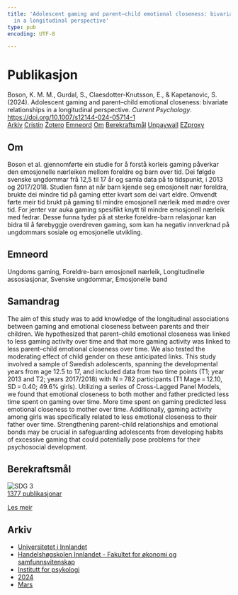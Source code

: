 ```yaml
---
title: 'Adolescent gaming and parent–child emotional closeness: bivariate relationships
  in a longitudinal perspective'
type: pub
encoding: UTF-8

---
```

<h1>Publikasjon</h1>
<article id="csl-bib-container-W87672XP" class="csl-bib-container">
  <div class="csl-bib-body"> <div class="csl-entry">Boson, K. M. M., Gurdal, S., Claesdotter-Knutsson, E., &#38; Kapetanovic, S. (2024). Adolescent gaming and parent–child emotional closeness: bivariate relationships in a longitudinal perspective. <i>Current Psychology</i>. <a href="https://doi.org/10.1007/s12144-024-05714-1">https://doi.org/10.1007/s12144-024-05714-1</a></div> </div>
  <div class="csl-bib-buttons">
    <a href="#taxonomy-article-W87672XP" alt="archive" class="csl-bib-button">Arkiv</a>
    <a href="https://app.cristin.no/results/show.jsf?id=2251518" alt="Cristin" class="csl-bib-button">Cristin</a>
    <a href="http://zotero.org/groups/5881554/items/W87672XP" alt="Zotero" class="csl-bib-button">Zotero</a>
    <a href="#keywords-article-W87672XP" alt="keywords" class="csl-bib-button">Emneord</a>
    <a href="#about-article-W87672XP" alt="about_pub" class="csl-bib-button">Om</a>
    <a href="#sdg-article-W87672XP" alt="sdg" class="csl-bib-button">Berekraftsmål</a>
    <a href="https://link.springer.com/content/pdf/10.1007/s12144-024-05714-1.pdf" alt="Unpaywall" class="csl-bib-button">Unpaywall</a>
    <a href="https://link.springer.com/content/pdf/10.1007/s12144-024-05714-1.pdf" alt="EZproxy" class="csl-bib-button">EZproxy</a>
  </div>
  <div id="csl-bib-meta-container-W87672XP"></div>
</article>
<div id="csl-bib-meta-W87672XP" class="csl-bib-meta">
  <article id="about-article-W87672XP" class="about_pub-article">
    <h1>Om</h1>
    Boson et al. gjennomførte ein studie for å forstå korleis gaming påverkar den emosjonelle nærleiken mellom foreldre og barn over tid. Dei følgde svenske ungdommar frå 12,5 til 17 år og samla data på to tidspunkt, i 2013 og 2017/2018. Studien fann at når barn kjende seg emosjonelt nær foreldra, brukte dei mindre tid på gaming etter kvart som dei vart eldre. Omvendt førte meir tid brukt på gaming til mindre emosjonell nærleik med mødre over tid. For jenter var auka gaming spesifikt knytt til mindre emosjonell nærleik med fedrar. Desse funna tyder på at sterke foreldre-barn relasjonar kan bidra til å førebyggje overdreven gaming, som kan ha negativ innverknad på ungdommars sosiale og emosjonelle utvikling.
  </article>
  <article id="keywords-article-W87672XP" class="keywords-article">
    <h1>Emneord</h1>
    Ungdoms gaming, Foreldre-barn emosjonell nærleik, Longitudinelle assosiasjonar, Svenske ungdommar, Emosjonelle band
  </article>
  <article id="abstract-article-W87672XP" class="abstract-article">
    <h1>Samandrag</h1>
    The aim of this study was to add knowledge of the longitudinal associations between gaming and emotional closeness between parents and their children. We hypothesized that parent–child emotional closeness was linked to less gaming activity over time and that more gaming activity was linked to less parent–child emotional closeness over time. We also tested the moderating effect of child gender on these anticipated links. This study involved a sample of Swedish adolescents, spanning the developmental years from age 12.5 to 17, and included data from two time points (T1; year 2013 and T2; years 2017/2018) with N = 782 participants (T1 Mage = 12.10, SD = 0.40; 49.6% girls). Utilizing a series of Cross-Lagged Panel Models, we found that emotional closeness to both mother and father predicted less time spent on gaming over time. More time spent on gaming predicted less emotional closeness to mother over time. Additionally, gaming activity among girls was specifically related to less emotional closeness to their father over time. Strengthening parent–child relationships and emotional bonds may be crucial in safeguarding adolescents from developing habits of excessive gaming that could potentially pose problems for their psychosocial development.
  </article>
  <article id="sdg-article-W87672XP" class="sdg-article">
    <h1>Berekraftsmål</h1>
    <div class="sdg-container"><div id="sdg3" class="sdg">
        <img src="{{< params subfolder >}}images/sdg/sdg03_nn.png" class="image" alt="SDG 3">
        <div class="sdg-overlay">
          <a href="{{< params subfolder >}}nn/archive/?sdg=3#archive" class="sdg-publication-count"><span>1377</span> publikasjonar</a>
          <p><a href="https://fn.no/om-fn/fns-baerekraftsmaal/god-helse-og-livskvalitet?lang=nno-NO" class="sdg-read-more">Les meir</a></p>
        </div>
      </div></div>
  </article>
  <article id="taxonomy-article-W87672XP" class="taxonomy-article">
    <h1>Arkiv</h1>
    <ul>
      <li><a href="{{< params subfolder >}}nn/archive/?key=3DCRN523">Universitetet i Innlandet</a></li>
      <li><a href="{{< params subfolder >}}nn/archive/?key=DU8Q9LN9">Handelshøgskolen Innlandet - Fakultet for økonomi og samfunnsvitenskap</a></li>
      <li><a href="{{< params subfolder >}}nn/archive/?key=KTD9NXA8">Institutt for psykologi</a></li>
      <li><a href="{{< params subfolder >}}nn/archive/?key=LS3MUAPD">2024</a></li>
      <li><a href="{{< params subfolder >}}nn/archive/?key=8SBRM8D5">Mars</a></li>
    </ul>
  </article>
</div>
